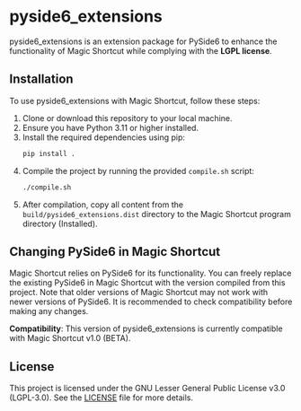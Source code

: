 # pyside6_extensions

pyside6_extensions is an extension package for PySide6 to enhance the functionality of Magic Shortcut while complying with the **LGPL license**.

## Installation

To use pyside6_extensions with Magic Shortcut, follow these steps:

1. Clone or download this repository to your local machine.
2. Ensure you have Python 3.11 or higher installed.
3. Install the required dependencies using pip:
   ```bash
   pip install .
   ```
4. Compile the project by running the provided `compile.sh` script:
   ```bash
   ./compile.sh
   ```
5. After compilation, copy all content from the `build/pyside6_extensions.dist` directory to the Magic Shortcut program directory (Installed).

## Changing PySide6 in Magic Shortcut

Magic Shortcut relies on PySide6 for its functionality. You can freely replace the existing PySide6 in Magic Shortcut with the version compiled from this project. Note that older versions of Magic Shortcut may not work with newer versions of PySide6. It is recommended to check compatibility before making any changes.

**Compatibility**: This version of pyside6_extensions is currently compatible with Magic Shortcut v1.0 (BETA).

## License

This project is licensed under the GNU Lesser General Public License v3.0 (LGPL-3.0). See the [LICENSE](LICENSE) file for more details.
